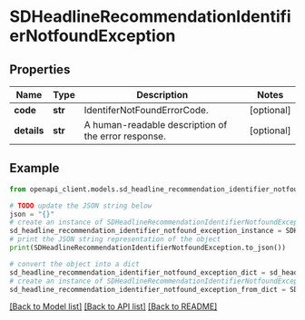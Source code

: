 # SDHeadlineRecommendationIdentifierNotfoundException


## Properties

Name | Type | Description | Notes
------------ | ------------- | ------------- | -------------
**code** | **str** | IdentiferNotFoundErrorCode. | [optional] 
**details** | **str** | A human-readable description of the error response. | [optional] 

## Example

```python
from openapi_client.models.sd_headline_recommendation_identifier_notfound_exception import SDHeadlineRecommendationIdentifierNotfoundException

# TODO update the JSON string below
json = "{}"
# create an instance of SDHeadlineRecommendationIdentifierNotfoundException from a JSON string
sd_headline_recommendation_identifier_notfound_exception_instance = SDHeadlineRecommendationIdentifierNotfoundException.from_json(json)
# print the JSON string representation of the object
print(SDHeadlineRecommendationIdentifierNotfoundException.to_json())

# convert the object into a dict
sd_headline_recommendation_identifier_notfound_exception_dict = sd_headline_recommendation_identifier_notfound_exception_instance.to_dict()
# create an instance of SDHeadlineRecommendationIdentifierNotfoundException from a dict
sd_headline_recommendation_identifier_notfound_exception_from_dict = SDHeadlineRecommendationIdentifierNotfoundException.from_dict(sd_headline_recommendation_identifier_notfound_exception_dict)
```
[[Back to Model list]](../README.md#documentation-for-models) [[Back to API list]](../README.md#documentation-for-api-endpoints) [[Back to README]](../README.md)


